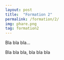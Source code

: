```yaml
---
layout: post
title:  "Formation 2"
permalink: /formation/2/
img: phare.png
tag: formation2
---
```

Bla bla bla...

Bla bla bla, bla bla bla
